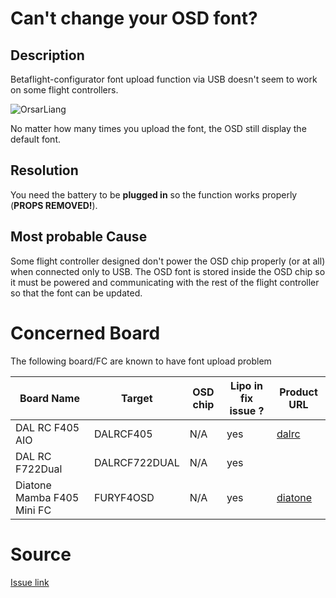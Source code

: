 # Can't change your OSD font?
## Description
Betaflight-configurator font upload function via USB doesn't seem to work on some flight controllers.

![OrsarLiang](https://oscarliang.com/ctt/uploads/2017/07/betaflight-osd-font-manager.jpg)

No matter how many times you upload the font, the OSD still display the default font.

## Resolution
You need the battery to be **plugged in** so the function works properly (**PROPS REMOVED!**).

## Most probable Cause
Some flight controller designed don't power the OSD chip properly (or at all) when connected only to USB. The OSD font is stored inside the OSD chip so it must be powered and communicating with the rest of the flight controller so that the font can be updated.

# Concerned Board
The following board/FC are known to have font upload problem

| Board Name| Target | OSD chip | Lipo in fix issue ? |  Product URL| 
| --- | --- | --- | --- | --- |
| DAL RC F405 AIO | DALRCF405 | N/A | yes |  [dalrc](http://www.dalrc.cn/DALRC/plus/view.php?aid=186) |
| DAL RC F722Dual | DALRCF722DUAL | N/A | yes | |
| Diatone Mamba F405 Mini FC | FURYF4OSD | N/A | yes | [diatone](https://www.diatoneusa.com/store/p574/MAMBA_F405_Mini_Betaflight_Flight_Controller_F25_25A_2_4S_DSHOT600_FPV_Racing_Brushless_ESC.html) |


# Source
[Issue link](https://github.com/betaflight/betaflight-configurator/issues/1301)
